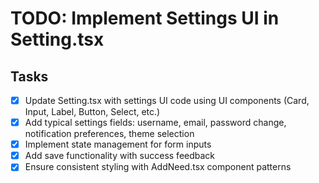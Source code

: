 # TODO: Implement Settings UI in Setting.tsx

## Tasks
- [x] Update Setting.tsx with settings UI code using UI components (Card, Input, Label, Button, Select, etc.)
- [x] Add typical settings fields: username, email, password change, notification preferences, theme selection
- [x] Implement state management for form inputs
- [x] Add save functionality with success feedback
- [x] Ensure consistent styling with AddNeed.tsx component patterns
